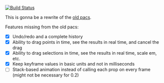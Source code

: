 [![Build Status](https://secure.travis-ci.org/AriaMinaei/theatrejs-bezierpacs.png)](http://travis-ci.org/AriaMinaei/theatrejs-bezierpacs)

This is gonna be a rewrite of the [old pacs](https://github.com/AriaMinaei/theatrejs/blob/0.1/scripts/coffee/lib/dynamicTimeline/prop/Pacs.coffee).

Features missing from the old pacs:

- [x] Undo/redo and a complete history
- [x] Ability to drag points in time, see the results in real time, and cancel the drag
- [x] Ability to drag selections in time, see the results in real time, scale em, etc.
- [x] Keep keyframe values in basic units and not in milliseconds
- [ ] Stack-based animation instead of calling each prop on every frame (might not be necessary for 0.2)